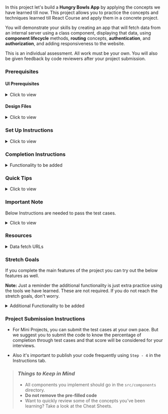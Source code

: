 In this project let's build a **Hungry Bowls App** by applying the concepts we have learned till now. This project allows you to practice the concepts and techniques learned till React Course and apply them in a concrete project.

You will demonstrate your skills by creating an app that will fetch data from an internal server using a class component, displaying that data, using **component lifecycle** methods, **routing** concepts, **authentication**, and **authorization**, and adding responsiveness to the website.

This is an individual assessment. All work must be your own. You will also be given feedback by code reviewers after your project submission.

### Prerequisites

#### UI Prerequisites

<details>
<summary>Click to view</summary>

- What is Figma?
  - Figma is a vector graphics editor and prototyping tool which is primarily web-based. You can check more info on the <a href="https://www.figma.com/" target="_blank">Website</a>.
- Create a Free account in Figma
  - Kindly follow the instructions as shown in <a href="https://www.youtube.com/watch?v=hrHL2VLMl7g&t=37s" target="_blank">this</a> video to create a Free Figma account.
- How to Check CSS in Figma?
  - Kindly follow the instructions as shown in <a href="https://www.youtube.com/watch?v=B242nuM3y2s" target="_blank">this</a> video to check CSS in the Figma screen.
- Export Images in Figma screen
  - Kindly follow the instructions as shown in <a href="https://www.youtube.com/watch?v=NpzL1MONwaw" target="_blank">this</a> video to export images from the Figma screen.
  - Check <a href="https://help.trydesignlab.com/hc/en-us/articles/360011010634-How-do-I-export-images-and-PDFs-from-Sketch-or-Figma-in-my-short-course-" target="_blank">this</a> reference docs to export images in Figma screen.

</details>

#### Design Files

<details>
<summary>Click to view</summary>

- You can check the **Design Files** for different devices <a href="https://www.figma.com/file/5DK9nvTWZ4W0ytHtDrDe56/Tasty_Kitchens" target="_blank">here</a>.

</details>

### Set Up Instructions

<details>
<summary>Click to view</summary>

- Download dependencies by running `npm install`
- Start up the app using `npm start`
</details>

### Completion Instructions

<details>
<summary>Functionality to be added</summary>

The app must have the following functionalities

- Login Route
  - Users should be able to login to their account by entering a valid username and password.
- Users should be able to navigate to Home, Cart routes using links in Navbar.
- When the data is being fetched then the Loading view should be displayed to the user.
- Users should be able to view the website responsively in mobile view, tablet view as well.
- Home Route
  - Navbar should contain the application title with logo, Home, Cart, and Logout button.
  - Users should be able to navigate to Home route when clicking on **HUNGRY BOWLS** logo.
  - Users should be able to see carousel images with its offer details.
  - Users should be able to see Popular Restaurants.
  - Users should be able to see the sort by icon as shown in the Figma.
  - The default value for the Sort By filter should be `Lowest` (You can use the `sortByOptions` object from the path `src/App.js`).
  - Users should be able to select the sort by icon and able to see the Popular Restaurants based on the Highest and Lowest Ratings.
  - Users should be able to sort the list of Restaurants based on their ratings.
    - When user clicked the Lowest the Restaurants list should be displayed in Lowest ratings to Highest ratings.
    - When user clicked the Highest the Restaurants list should be displayed in Highest ratings to Lowest ratings.
  - Users can browse popular Restaurants using pagination buttons.
  - Users should be able to see the footer as shown in Figma.
  - Users should be able to see Home with highlighted text in Navbar.
- Specific Restaurant details Route
  - When users click a restaurant in a particular list, it should open a new page with respective restaurant details.
  - Users should be able to see food items list as shown in the figma screens.
- Cart Route
  - Users should be able to select the Cart link in the navbar and be able to view their selected Food items, each food item quantity, and price of each food item in a separate page.
  - Users should be able to increase or decrease their each food item quantity and price should increase or decrease appropriately.
  - Users should be able to see their order total as shown in figma.
  - Users should be able to see the footer as shown in figma.
  - Users should be able to see Cart with highlighted text in Navbar.
  - Users should be able to see Cart Items even after the app is refreshed, store the data in **<u>Local Storage</u>**.
- Logout Button
  - Users should be able to logout from accounts page.
- When the data is being fetched then the Loading view should be displayed to the user in all Routes.
- Users should be able to view the website responsively in mobile view, tablet view as well.
- When the users enter invalid route in the URL then the Page not found Route should be displayed.

</details>

### Quick Tips

<details>
<summary>Click to view</summary>

- You can use React-slick third party library to implement offers carousel
  - React Slick <a href="https://react-slick.neostack.com/docs/get-started" target="_blank">Documentation</a>
  - React Slick implementation <a href="https://codesandbox.io/s/react-slick-implementation-fj18g?file=/src/ReactSlick.js" target="_blank">CodeSandbox</a>

</details>

### Important Note

Below Instructions are needed to pass the test cases.

<details>
<summary>Click to view</summary>

- **Note:**
  - For Mini Projects, you have to use normal HTML elements to style the React Components. Usage of `styled-components` (CSS in JS) to style React components are not supported in Mini Projects. Test cases won't be passed, if you use styled components.
  - Refer to the below Example for the usage of `testid` in the HTML elements.
    - Example: `<div testid="restaurant-item" className="restaurant-item"/>`.
- Routes:
  - The Login Route should contain the pathname as `/login`.
  - The Home Route should contain the pathname as `/`.
  - The Restaurant Details Route should contain the pathname as `/restaurant/:id`.
    - **Note:** use the particular restaurant id in place of id.
  - The Cart Route should contain the pathname as `/cart`.
- Login Component:
  - The Hungry Bowls image should consist of alt text as `website logo`.
  - The Landing image should consist of alt text as `website login`.
  - The Cookies should be set by using the key name `jwt_token`.
- Home:

  - The Hungry Bowls image in Navbar should consist of alt text as `website logo`.
  - The Restaurants offer Loader component should contain the test id with value as `restaurants-offers-loader`.
  - The Restaurants list Loader component should contain the test id with value as `restaurants-list-loader`.
  - The Restaurants Offer images should contain alt text as `offer`.
  - The Restaurant list items should contain the test id with value as `restaurant-item`.
  - The Restaurant image in the particular Restaurant item should contain alt text as `restaurant`.
  - The Left Pagination button should contain the test id with value as `pagination-left-button`.
  - The Right Pagination button should contain the test id with value as `pagination-right-button`.
  - The active page number in the pagination container should contain the test id attribute value as `active-page-number`.

    - Example: `<span testid="active-page-number">1</span> of 4.`

- Footer:
  - Your code should contain a `Footer` Component in the path `src/components`.
  - The Footer component should consist of all social icons from the `react-icons` third-party library.
  - The image in the Footer Component should contain alt text as `website-footer-logo`.
  - The Pintrest social icon (FaPinterestSquare) should contain the test id value as `pintrest-social-icon`.
  - The Instagram social icon (FaInstagram) should contain the test id value as `instagram-social-icon`.
  - The Twitter social icon (FaTwitter) should contain the test id value as `twitter-social-icon`.
  - The Facebook social icon (FaFacebookSquare) should contain the test id value as `facebook-social-icon`.
- Restaurant Details:
  - The Loader component should contain the test id with value as `restaurant-details-loader`.
  - The Restaurant image should consist of alt text as `restaurant`.
  - Each Food item in the food items list should contain the test id with value as `foodItem`.
  - The Count of the food item should contain the test id with value as `active-count`.
  - The Button which is used to decrement the food item count should contain the test id with value as `decrement-count`.
  - The Button which is used to increment the food item count should contain the test id with value as `increment-count`.
- Cart:

  - You have to store the cart data in **<u>Local Storage</u>** only.
  - Add items to Local Storage by using the key name `cartData`.
  - Each cart item in the `cartData` should have the key names as mentioned in the given example format strictly.

    Example:

    ```
    {
        cost: 345,
        quantity: 2,
        id: 'c3b24b72-3356-4c26-a2cf-8379eb9053cd',
        imageUrl:
        'https://assets.ccbp.in/frontend/react-js/tasty-kitchens/food-items-2/chicken-salad-16.jpg',
        name: 'Chicken Salad',
    }
    ```

  - Each cart item in the Cart Route should contain the test id with value as `cartItem`.
  - The Button which is used to decrement the food item count should contain the test id with value as `decrement-quantity`.
  - The Button which is used to increment the food item count should contain the test id with value as `increment-quantity`.
  - The quantity of the food item in the Cart Should contain the test id with the value as `item-quantity`.
  - The Total price value should contain the test id with the value as `total-price`.
  - The image in the Empty Cart view should contain the alt text as `empty cart`.

- Page Not Found:
  - The page not found image should consist of alt text as `not found`.

</details>

### Resources

<details>
<summary>Data fetch URLs</summary>

- **Note:** Use the values in the APIS as shown below

  - The value of the query parameter **limit** should always be `9`.
  - The `selectedSortByValue` should contain either Highest or Lowest as values.
  - Use the search input value in place of `searchInput`.
  - Use the particular Restraunt id in place of `restrauntId`.

  - The value of the query parameter **offset** can be calculated using the below formula.

    ```js
    const offset = (activePage - 1) * limit
    ```

  - Use the below sample code snippet to make a POST request on Login using valid username and password.

    ```js
    const options = {
      method: 'POST',
      body: JSON.stringify(userDetails),
    }
    ```

- Login Route:

  - Get Request Token:

    ```js
    'https://apis.ccbp.in/login'

    ```

    - Sample request object:

      ```json
      {
        "username": "rahul",
        "password": "rahul@2021"
      }
      ```

    - Valid credentials:

      ```example
        username: rahul
        password: rahul@2021
      ```

    - Sample response object:

      ```json
      {
        "jwt_token": "eyJhbGciOiJIUzI1NiIsInR5cCI6IkpXVCJ9.eyJ1c2VybmFtZSI6InJhaHVsIiwicm9sZSI6IlBSSU1FX1VTRVIiLCJpYXQiOjE2MTk2Mjg2MTN9.nZDlFsnSWArLKKeF0QbmdVfLgzUbx1BGJsqa2kc_21Y"
      }
      ```

- Home Route:

  - Get Carousel Images:

    ```js
    'https://apis.ccbp.in/restaurants-list/offers'

    ```

    - Sample response object:

      ```example
      {
        "offers": [
           {
            "image_url": "https://assets.ccbp.in/frontend/react-js/restaurants-app-project/carousel-images-jammu-special.jpg",
            "id": 1
           },
            .....
          ]
      }
      ```

  - Get Restaurants List:

    ```js
    'https://apis.ccbp.in/restaurants-list?offset=${offset}&limit=${LIMIT}'

    ```

    - Sample response object:

      ```example
        {
        "restaurants": [
        {
            "has_online_delivery": true,
            "user_rating": {
            "rating_text": "Very Good",
            "rating_color": "5BA829",
            "total_reviews": 155,
            "rating": 4.3
            },
            "name": "Broasted Friend Chicken (BFC)",
            "has_table_booking": 0,
            "is_delivering_now": 0,
            "cost_for_two": 1500,
            "cuisine": "North Indian, Fast Food",
            "image_url": "https://www.franchisezing.com/franchise/wp-content/uploads/2016/02/chole-bhature.jpg",
            "id": "2300058",
            "menu_type": "NON-VEG",
            "location": "plot no 23, Silicon Valley, Hyderabad, Telangana 500081",
            "opens_at": "10:00 AM Tomorrow",
            "group_by_time": true
        },
        ....
      ],
      "total": 30
      }
      ```

  - SortBy Functionality:

    ```js
    'https://apis.ccbp.in/restaurants-list?sort_by_rating={selectedSortByValue}'

    ```

    ```js
    // Example URL with query parameters and values
    const apiUrl = 'https://apis.ccbp.in/restaurants-list?offset=0&limit=9&sort_by_rating=Highest'
    ```

  - Search Functionality:

    ```js
    'https://apis.ccbp.in/restaurants-list?search=${searchInput}'

    ```

    ```js
    // Example URL with query parameters and values
    const apiUrl = 'https://apis.ccbp.in/restaurants-list?search=hotel&offset=0&limit=9&sort_by_rating=Lowest'
    ```

- Specific Restaurant Details Route:

  - Get Restaurant Details:

    ```js
    'https://apis.ccbp.in/restaurants-list/${restrauntId}'

    ```

  - Sample response object:

    ```example
    {
        "rating": 3.6,
        "id": "3200283",
        "name": "Miss.Ice Cream",
        "cost_for_two": 700,
        "cuisine": "Bakery",
        "image_url":"https://b.zmtcdn.com/data/pictures/3/2200283/2f0442152a13a183aaf62065e4689158_featured_v2.jpg",
        "reviews_count": 51,
        "opens_at": "12:00 PM, Tomorrow",
        "location": "Domalguda, Himayatnagar, Hyderabad",
        "items_count": 45,
        "food_items": [
                {
                    "name": "Chicken Roast",
                    "cost": 660,
                    "food_type": "NON-VEG",
                    "image_url":"https://americanhomecook.com/wp-content/uploads/2019/11/Thanksgiving-Roast-Chicken2.jpg",
                    "id": "7352a58f-3228-4c7c-bd98-f66423f6bdcf"
                },
            .....
        ]
    }
    ```

</details>

### Stretch Goals

If you complete the main features of the project you can try out the below features as well.

**Note:** Just a reminder the additional functionality is just extra practice using the tools we have learned. These are not required. If you do not reach the stretch goals, don't worry.

<details>
<summary>Additional Functionality to be added</summary>

- Profile Route
  - Users should be able to select and view basic profile details using the Profile in the navbar in a separate page.
- Search Functionality
  - Users should be able to search for popular restaurants.
  - Users should be able to browse search results using pagination buttons.
  - When the user provides the restaurant name which is not in the database then the No results view should be displayed.
  - When the users click a restaurant, it should open a new page with respective restaurant details.
- Restaurants Availability Route
  - Users should be able to see the restaurant immediate availability time if the restaurant is closed currently.

</details>

### Project Submission Instructions

- For Mini Projects, you can submit the test cases at your own pace. But we suggest you to submit the code to know the percentage of completion through test cases and that score will be considered for your interviews.

- Also it's important to publish your code frequently using `Step - 4` in the Instructions tab.

> ### _Things to Keep in Mind_
>
> - All components you implement should go in the `src/components` directory.
> - **Do not remove the pre-filled code**
> - Want to quickly review some of the concepts you’ve been learning? Take a look at the Cheat Sheets.

